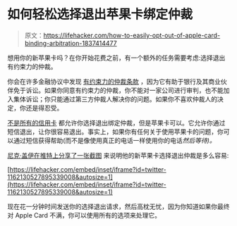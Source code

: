 # 如何轻松选择退出苹果卡绑定仲裁

> 原文：<https://lifehacker.com/how-to-easily-opt-out-of-apple-card-binding-arbitration-1837414477>

想用你的新苹果卡吗？在你开始花费之前，有一个额外的任务需要考虑:选择退出有约束力的仲裁。



你会在许多金融协议中发现 [有约束力的仲裁条款](https://lifehacker.com/why-you-should-opt-out-of-forced-arbitration-whenever-p-1538184105) ，因为它有助于银行及其商业伙伴免于诉讼。如果你同意有约束力的仲裁，你不能对一家公司进行审判，也不能加入集体诉讼；你只能通过第三方仲裁人解决你的问题。如果你不喜欢仲裁人的决定，你还是得忍受。

[不是所有的信用卡](https://twocents.lifehacker.com/how-to-opt-out-of-chases-new-binding-arbitration-rule-1835215747) 都允许你选择退出绑定仲裁，但是苹果卡可以。它允许你通过短信退出，让你很容易退出。事实上，如果你有任何关于使用苹果卡的问题，你可以通过短信获得帮助(而不是像使用真正的电话一样使用你的电话*然后等待)。*

[尼克·盖伊在推特上分享了一张截图](https://twitter.com/thenickguy/status/1162130527895339008) 来说明他的新苹果卡选择退出仲裁是多么容易:

 [https://lifehacker.com/embed/inset/iframe?id=twitter-1162130527895339008&autosize=1](https://lifehacker.com/embed/inset/iframe?id=twitter-1162130527895339008&autosize=1) 

现在花一分钟时间发送你的选择退出请求，然后高枕无忧，因为你知道如果你最终对 Apple Card 不满，你可以使用所有的选项来处理它。